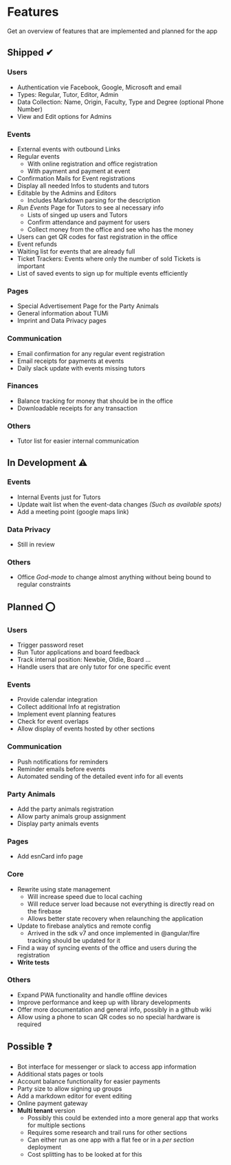 # Features

Get an overview of features that are implemented and planned for the app

## Shipped ✔

### Users

- Authentication vie Facebook, Google, Microsoft and email
- Types: Regular, Tutor, Editor, Admin
- Data Collection: Name, Origin, Faculty, Type and Degree (optional Phone Number)
- View and Edit options for Admins

### Events

- External events with outbound Links
- Regular events
  - With online registration and office registration
  - With payment and payment at event
- Confirmation Mails for Event registrations
- Display all needed Infos to students and tutors
- Editable by the Admins and Editors
  - Includes Markdown parsing for the description
- _Run Events_ Page for Tutors to see al necessary info
  - Lists of singed up users and Tutors
  - Confirm attendance and payment for users
  - Collect money from the office and see who has the money
- Users can get QR codes for fast registration in the office
- Event refunds
- Waiting list for events that are already full
- Ticket Trackers: Events where only the number of sold Tickets is important
- List of saved events to sign up for multiple events efficiently

### Pages

- Special Advertisement Page for the Party Animals
- General information about TUMi
- Imprint and Data Privacy pages

### Communication

- Email confirmation for any regular event registration
- Email receipts for payments at events
- Daily slack update with events missing tutors

### Finances

- Balance tracking for money that should be in the office
- Downloadable receipts for any transaction

### Others

- Tutor list for easier internal communication

## In Development ⚠

### Events

- Internal Events just for Tutors
- Update wait list when the event-data changes _(Such as available spots)_
- Add a meeting point (google maps link)

### Data Privacy

- Still in review

### Others

- Office _God-mode_ to change almost anything without being bound to regular constraints

## Planned ⭕

### Users

- Trigger password reset
- Run Tutor applications and board feedback
- Track internal position: Newbie, Oldie, Board ...
- Handle users that are only tutor for one specific event

### Events

- Provide calendar integration
- Collect additional Info at registration
- Implement event planning features
- Check for event overlaps
- Allow display of events hosted by other sections

### Communication

- Push notifications for reminders
- Reminder emails before events
- Automated sending of the detailed event info for all events

### Party Animals

- Add the party animals registration
- Allow party animals group assignment
- Display party animals events

### Pages

- Add esnCard info page

### Core

- Rewrite using state management
  - Will increase speed due to local caching
  - Will reduce server load because not everything is directly read on the firebase
  - Allows better state recovery when relaunching the application
- Update to firebase analytics and remote config
  - Arrived in the sdk v7 and once implemented in @angular/fire tracking should be updated for it
- Find a way of syncing events of the office and users during the registration
- **Write tests**

### Others

- Expand PWA functionality and handle offline devices
- Improve performance and keep up with library developments
- Offer more documentation and general info, possibly in a github wiki
- Allow using a phone to scan QR codes so no special hardware is required

## Possible ❓

- Bot interface for messenger or slack to access app information
- Additional stats pages or tools
- Account balance functionality for easier payments
- Party size to allow signing up groups
- Add a markdown editor for event editing
- Online payment gateway
- **Multi tenant** version
  - Possibly this could be extended into a more general app that works for multiple sections
  - Requires some research and trail runs for other sections
  - Can either run as one app with a flat fee or in a _per section_ deployment
  - Cost splitting has to be looked at for this
